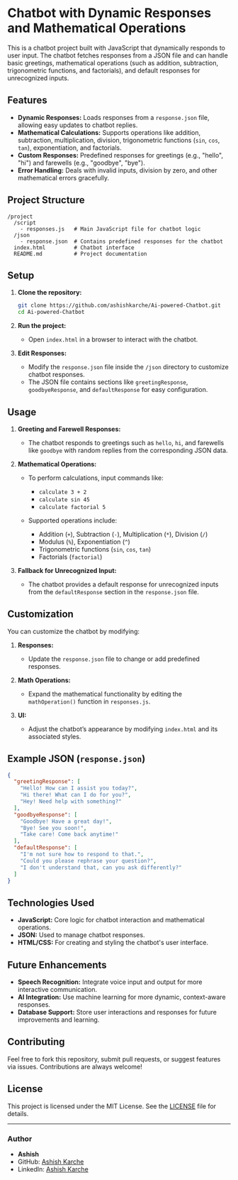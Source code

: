 # Chatbot with Dynamic Responses and Mathematical Operations

This is a chatbot project built with JavaScript that dynamically responds to user input. The chatbot fetches responses from a JSON file and can handle basic greetings, mathematical operations (such as addition, subtraction, trigonometric functions, and factorials), and default responses for unrecognized inputs.

## Features

- **Dynamic Responses:** Loads responses from a `response.json` file, allowing easy updates to chatbot replies.
- **Mathematical Calculations:** Supports operations like addition, subtraction, multiplication, division, trigonometric functions (`sin`, `cos`, `tan`), exponentiation, and factorials.
- **Custom Responses:** Predefined responses for greetings (e.g., "hello", "hi") and farewells (e.g., "goodbye", "bye").
- **Error Handling:** Deals with invalid inputs, division by zero, and other mathematical errors gracefully.

## Project Structure

```
/project
  /script
    - responses.js   # Main JavaScript file for chatbot logic
  /json
    - response.json  # Contains predefined responses for the chatbot
  index.html         # Chatbot interface
  README.md          # Project documentation
```

## Setup

1. **Clone the repository:**

   ```bash
   git clone https://github.com/ashishkarche/Ai-powered-Chatbot.git
   cd Ai-powered-Chatbot
   ```

2. **Run the project:**

   - Open `index.html` in a browser to interact with the chatbot.

3. **Edit Responses:**

   - Modify the `response.json` file inside the `/json` directory to customize chatbot responses.
   - The JSON file contains sections like `greetingResponse`, `goodbyeResponse`, and `defaultResponse` for easy configuration.

## Usage

1. **Greeting and Farewell Responses:**
   - The chatbot responds to greetings such as `hello`, `hi`, and farewells like `goodbye` with random replies from the corresponding JSON data.
   
2. **Mathematical Operations:**
   - To perform calculations, input commands like:
     - `calculate 3 + 2`
     - `calculate sin 45`
     - `calculate factorial 5`
   
   - Supported operations include:
     - Addition (`+`), Subtraction (`-`), Multiplication (`*`), Division (`/`)
     - Modulus (`%`), Exponentiation (`^`)
     - Trigonometric functions (`sin`, `cos`, `tan`)
     - Factorials (`factorial`)

3. **Fallback for Unrecognized Input:**
   - The chatbot provides a default response for unrecognized inputs from the `defaultResponse` section in the `response.json` file.

## Customization

You can customize the chatbot by modifying:

1. **Responses:**
   - Update the `response.json` file to change or add predefined responses.
   
2. **Math Operations:**
   - Expand the mathematical functionality by editing the `mathOperation()` function in `responses.js`.

3. **UI:**
   - Adjust the chatbot’s appearance by modifying `index.html` and its associated styles.

## Example JSON (`response.json`)

```json
{
  "greetingResponse": [
    "Hello! How can I assist you today?",
    "Hi there! What can I do for you?",
    "Hey! Need help with something?"
  ],
  "goodbyeResponse": [
    "Goodbye! Have a great day!",
    "Bye! See you soon!",
    "Take care! Come back anytime!"
  ],
  "defaultResponse": [
    "I'm not sure how to respond to that.",
    "Could you please rephrase your question?",
    "I don't understand that, can you ask differently?"
  ]
}
```

## Technologies Used

- **JavaScript:** Core logic for chatbot interaction and mathematical operations.
- **JSON:** Used to manage chatbot responses.
- **HTML/CSS:** For creating and styling the chatbot's user interface.

## Future Enhancements

- **Speech Recognition:** Integrate voice input and output for more interactive communication.
- **AI Integration:** Use machine learning for more dynamic, context-aware responses.
- **Database Support:** Store user interactions and responses for future improvements and learning.

## Contributing

Feel free to fork this repository, submit pull requests, or suggest features via issues. Contributions are always welcome!

## License

This project is licensed under the MIT License. See the [LICENSE](LICENSE) file for details.

---

### Author

- **Ashish**
- GitHub: [Ashish Karche](https://github.com/ashishkarche)
- LinkedIn: [Ashish Karche ](https://www.linkedin.com/in/ashish-karche-1a422b317/)

